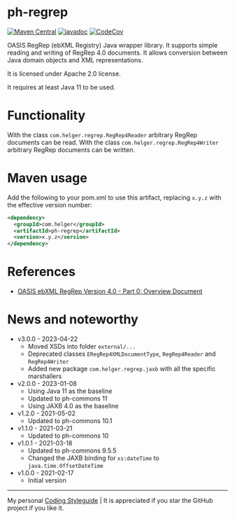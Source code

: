 # ph-regrep

[![Maven Central](https://maven-badges.herokuapp.com/maven-central/com.helger/ph-regrep/badge.svg)](https://maven-badges.herokuapp.com/maven-central/com.helger/ph-regrep) 
[![javadoc](https://javadoc.io/badge2/com.helger/ph-regrep/javadoc.svg)](https://javadoc.io/doc/com.helger/ph-regrep)
[![CodeCov](https://codecov.io/gh/phax/ph-regrep/branch/master/graph/badge.svg)](https://codecov.io/gh/phax/ph-regrep)

OASIS RegRep (ebXML Registry) Java wrapper library.
It supports simple reading and writing of RegRep 4.0 documents.
It allows conversion between Java domain objects and XML representations.

It is licensed under Apache 2.0 license.

It requires at least Java 11 to be used.

# Functionality

With the class `com.helger.regrep.RegRep4Reader` arbitrary RegRep documents can be read.
With the class `com.helger.regrep.RegRep4Writer` arbitrary RegRep documents can be written.

# Maven usage

Add the following to your pom.xml to use this artifact, replacing `x.y.z` with the effective version number:

```xml
<dependency>
  <groupId>com.helger</groupId>
  <artifactId>ph-regrep</artifactId>
  <version>x.y.z</version>
</dependency>
```

# References

* [OASIS ebXML RegRep Version 4.0 - Part 0: Overview Document](http://docs.oasis-open.org/regrep/regrep-core/v4.0/regrep-core-overview-v4.0.html)

# News and noteworthy

* v3.0.0 - 2023-04-22
    * Moved XSDs into folder `external/...`
    * Deprecated classes `ERegRep4XMLDocumentType`, `RegRep4Reader` and `RegRep4Writer`
    * Added new package `com.helger.regrep.jaxb` with all the specific marshallers
* v2.0.0 - 2023-01-08
    * Using Java 11 as the baseline
    * Updated to ph-commons 11
    * Using JAXB 4.0 as the baseline
* v1.2.0 - 2021-05-02
    * Updated to ph-commons 10.1
* v1.1.0 - 2021-03-21
    * Updated to ph-commons 10
* v1.0.1 - 2021-03-18
    * Updated to ph-commons 9.5.5
    * Changed the JAXB binding for `xs:dateTime` to `java.time.OffsetDateTime`
* v1.0.0 - 2021-02-17
    * Initial version

---

My personal [Coding Styleguide](https://github.com/phax/meta/blob/master/CodingStyleguide.md) |
It is appreciated if you star the GitHub project if you like it.